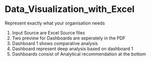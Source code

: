 # Data_Visualization_with_Excel
Represent exactly what your organisation needs

1. Input Source are Excel Source files
2. Two preview for Dashboards are seperately in the PDF
3. Dashboard 1 shows comparative analysis
4. Dashboard represent deep analysis based on dashboard 1
5. Dashboards consist of Analytical recommendation at the bottom
